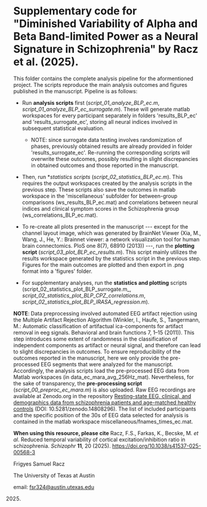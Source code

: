 # Supplementary code for "Diminished Variability of Alpha and Beta Band-limited Power as a Neural Signature in Schizophrenia" by Racz et al. (2025).

This folder contains the complete analysis pipeline for the aformentioned project. The scripts reproduce the main analysis outcomes and figures published in the manuscript. Pipeline is as follows:

- Run **analysis scripts** first (_script_01_analyze_BLP_ec.m_, _script_01_analyze_BLP_ec_surrogate.m_). These will generate matlab workspaces for every participant separately in folders 'results_BLP_ec' and 'results_surrogate_ec', storing all neural indices involved in subsequent statistical evaluation.
  - NOTE: since surrogate data testing involves randomization of phases, previously obtained results are already provided in folder 'results_surrogate_ec'. Re-running the corresponding scripts will overwrite these outcomes, possibly resulting in slight discrepancies in obtained outcomes and those reported in the manuscript.

- Then, run **statistics scripts* (_script_02_statistics_BLP_ec.m_). This requires the output workspaces created by the analysis scripts in the previous step. These scripts also save the outcomes in matlab workspace in the 'miscellaneous' subfolder for between-group comparisons (ws_results_BLP_ec.mat) and correlations between neural indices and clinical symptom scores in the Schizophrenia group (ws_correlations_BLP_ec.mat).

- To re-create all plots presented in the manuscript --- except for the channel layout image, which was generated by BrainNet Viewer (Xia, M., Wang, J., He, Y.: Brainnet viewer: a network visualization tool for human brain connectomics. PloS one 8(7), 68910 (2013)) ---, run the **plotting script** (_script_03_plot_BLP_ec_results.m_). This script mainly utilizes the results workspace generated by the statistics script in the previous step. Figures for the main outcomes are plotted and then export in .png format into a 'figures' folder.

- For supplementary analyses, run the **statistics and plotting** scripts (script_02_statistics_plot_BLP_surrogate.m_, _script_02_statistics_plot_BLP_CPZ_correlations.m_, _script_02_statistics_plot_BLP_IRASA_regression.m_).


**NOTE**: Data preprocessing involved automated EEG artifact rejection using the Multiple Artifact Rejection Algorithm (Winkler, I., Haufe, S., Tangermann, M.: Automatic classification of artifactual ica-components for artifact removal in eeg signals. Behavioral and brain functions 7, 1–15 (2011)). This step introduces some extent of randomness in the classification of independent components as artifact or neural signal, and therefore can lead to slight discrepancies in outcomes. To ensure reproducibility of the outcomes reported in the manuscript, here we only provide the  pre-processed EEG segments that were analyzed for the manuscript.  Accordingly, the analysis scripts load the pre-processed EEG data from Matlab workspaces (in data_ec_mara_avg_256Hz_mat). Nevertheless, for the sake of transparency, the **pre-processing script** (_script_00_preproc_ec_mara.m_) is also uploaded. Raw EEG recordings are available at Zenodo.org in the repository [Resting-state EEG, clinical, and demographics data from schizophrenia patients and age-matched healthy controls](https://zenodo.org/records/14808296) (DOI: 10.5281/zenodo.14808296). The list of included participants and the specific position of the 30s of EEG data selected for analysis is contained in the matlab workspace miscellaneous/fnames_times_ec.mat.


**When using this resource, please cite** Racz, F.S., Farkas, K., Becske, M. *et al*. Reduced temporal variability of cortical excitation/inhibition ratio in schizophrenia. *Schizophr* **11**, 20 (2025). https://doi.org/10.1038/s41537-025-00568-3

Frigyes Samuel Racz

The University of Texas at Austin

email: fsr324@austin.utexas.edu

2025.
